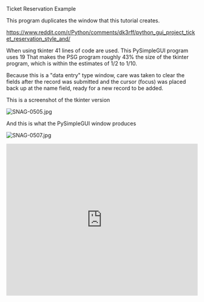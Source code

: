 Ticket Reservation Example

This program duplicates the window that this tutorial creates.

https://www.reddit.com/r/Python/comments/dk3rff/python_gui_project_ticket_reservation_style_and/

When using tkinter 41 lines of code are used.  This PySimpleGUI program uses 19
That makes the PSG program roughly 43% the size of the tkinter program, which is within the estimates of 1/2 to 1/10.  

Because this is a "data entry" type window, care was taken to clear the fields after the record was submitted and the cursor (focus) was placed back up at the name field, ready for a new record to be added.

This is a screenshot of the tkinter version

![SNAG-0505.jpg](/api/files/5dabab97793af61f3b448fe1/snag-0505.jpeg "SNAG-0505.jpg")

And this is what the PySimpleGUI window produces


![SNAG-0507.jpg](/api/files/5dabad3a793af61f3b449245/snag-0507.jpeg "SNAG-0507.jpg")


<iframe src='https://trinket.io/embed/pygame/7bfc5ce349?start=result' width='100%' height='400' frameborder='0' marginwidth='0' marginheight='0' allowfullscreen></iframe>
